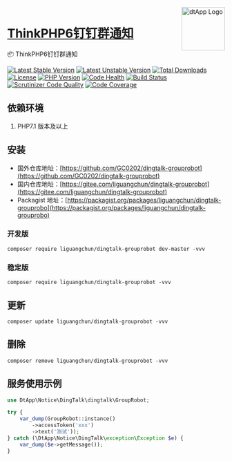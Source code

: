 <img align="right" width="100" src="https://cdn-oss.dtapp.net/04/999e9f2f06d396968eacc10ce9bc8a.png" alt="dtApp Logo"/>

<h1 align="left"><a href="https://www.dtapp.net/">ThinkPHP6钉钉群通知</a></h1>

📦 ThinkPHP6钉钉群通知

[![Latest Stable Version](https://poser.pugx.org/liguangchun/dingtalk-grouprobot/v/stable)](https://packagist.org/packages/liguangchun/dingtalk-grouprobot) 
[![Latest Unstable Version](https://poser.pugx.org/liguangchun/dingtalk-grouprobot/v/unstable)](https://packagist.org/packages/liguangchun/dingtalk-grouprobot) 
[![Total Downloads](https://poser.pugx.org/liguangchun/dingtalk-grouprobot/downloads)](https://packagist.org/packages/liguangchun/dingtalk-grouprobot) 
[![License](https://poser.pugx.org/liguangchun/dingtalk-grouprobot/license)](https://packagist.org/packages/liguangchun/dingtalk-grouprobot)
[![PHP Version](https://img.shields.io/badge/php-%3E%3D7.1-8892BF.svg)](http://www.php.net/)
[![Code Health](https://hn.devcloud.huaweicloud.com/codecheck/v1/codecheck/task/codehealth.svg?taskId=76a095890e894f4099c2e3f005d827e3)](https://hn.devcloud.huaweicloud.com/codecheck/project/c7ff3e2d65674858bd363cb43ee6c35e/codecheck/task/76a095890e894f4099c2e3f005d827e3/detail)
[![Build Status](https://travis-ci.org/GC0202/dingtalk-grouprobot.svg?branch=6.0)](https://travis-ci.org/GC0202/dingtalk-grouprobot)
[![Scrutinizer Code Quality](https://scrutinizer-ci.com/g/GC0202/dingtalk-grouprobot/badges/quality-score.png?b=6.0)](https://scrutinizer-ci.com/g/GC0202/dingtalk-grouprobot/?branch=6.0)
[![Code Coverage](https://scrutinizer-ci.com/g/GC0202/dingtalk-grouprobot/badges/coverage.png?b=6.0)](https://scrutinizer-ci.com/g/GC0202/dingtalk-grouprobot/?branch=6.0)

## 依赖环境

1. PHP7.1 版本及以上

## 安装

- 国外仓库地址：[https://github.com/GC0202/dingtalk-grouprobot](https://github.com/GC0202/dingtalk-grouprobot)
- 国内仓库地址：[https://gitee.com/liguangchun/dingtalk-grouprobot](https://gitee.com/liguangchun/dingtalk-grouprobot)
- Packagist 地址：[https://packagist.org/packages/liguangchun/dingtalk-grouprobo](https://packagist.org/packages/liguangchun/dingtalk-grouprobo)

### 开发版
```text
composer require liguangchun/dingtalk-grouprobot dev-master -vvv
```

### 稳定版
```text
composer require liguangchun/dingtalk-grouprobot -vvv
```

## 更新

```text
composer update liguangchun/dingtalk-grouprobot -vvv
```

## 删除

```text
composer remove liguangchun/dingtalk-grouprobot -vvv
```

## 服务使用示例

```php
use DtApp\Notice\DingTalk\dingtalk\GroupRobot;

try {
    var_dump(GroupRobot::instance()
        ->accessToken('xxx')
        ->text('测试'));
} catch (\DtApp\Notice\DingTalk\exception\Exception $e) {
    var_dump($e->getMessage());
}
```

